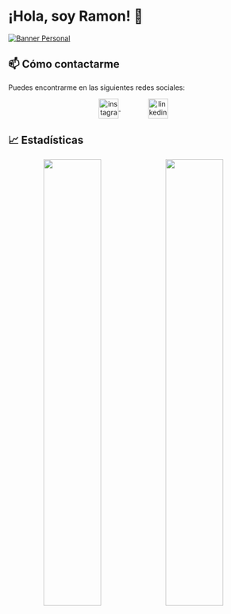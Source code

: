 # ¡Hola, soy Ramon! 👋

[![Banner Personal](https://imgur.com/GndKsQP.jpg)](https://github.com/Rmaon)

## 📫 Cómo contactarme

Puedes encontrarme en las siguientes redes sociales:

<p align="center">
  <a href="https://www.instagram.com/rmn666_" target="_blank">
    <img src="https://upload.wikimedia.org/wikipedia/commons/thumb/9/95/Instagram_logo_2022.svg/1000px-Instagram_logo_2022.svg.png" 
         alt="instagram" 
         width="40" 
         height="40"
         style="vertical-align: middle;">
  </a>
  &nbsp;&nbsp;&nbsp;&nbsp;&nbsp;&nbsp;
  &nbsp;&nbsp;&nbsp;&nbsp;&nbsp;&nbsp;
  <a href="https://www.linkedin.com/in/ram%C3%B3n-caminero-arroyo-75a313254" target="_blank">
    <img src="https://upload.wikimedia.org/wikipedia/commons/8/81/LinkedIn_icon.svg" 
         alt="linkedin" 
         width="40" 
         height="40"
         style="vertical-align: middle;">
  </a>
</p>


## 📈 Estadísticas
<p align="center">
  <img width="48%" src="https://github-readme-stats.vercel.app/api?username=rmaon&title_color=38ac84&show_icons=true&hide_border=true&theme=tokyonight&icon_color=e74c3c&text_color=ffffff&bg_color=0d1117" />
  <img width="48%" src="https://github-readme-streak-stats.herokuapp.com/?user=rmaon&hide_border=true&theme=tokyonight&ring=e74c3c&fire=e74c3c&streak_font_color=38ac84&currStreakLabel=e74c3c&sideLabels=e74c3c&dates=e74c3c&streak_num=38ac84&background=0d1117" />
</p>
